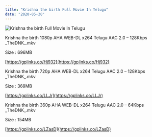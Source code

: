 ```yaml
---
title: "Krishna the birth Full Movie In Telugu"
date: "2020-05-30"
---
```


![Krishna the birth Full Movie In Telugu](https://snagfilms-a.akamaihd.net/38c1e2aa-64c1-41c3-8b5e-674247d490c8/images/2020/05/29/1590733418408_watchkrishnathebirthonline1920x1080_16x9Images.jpg "Krishna the birth Full Movie In Telugu")

Krishna the birth 1080p AHA WEB-DL x264 Telugu AAC 2.0 – 128Kbps \_TheDNK\_.mkv

Size : 696MB

[https://gplinks.co/Hj932](https://gplinks.co/Hj932)

Krishna the birth 720p AHA WEB-DL x264 Telugu AAC 2.0 – 128Kbps \_TheDNK\_.mkv

Size : 369MB

[https://gplinks.co/LLJr](https://gplinks.co/LLJr)

Krishna the birth 360p AHA WEB-DL x264 Telugu AAC 2.0 – 64Kbps \_TheDNK\_.mkv

Size : 154MB

[https://gplinks.co/LZasD](https://gplinks.co/LZasD)
